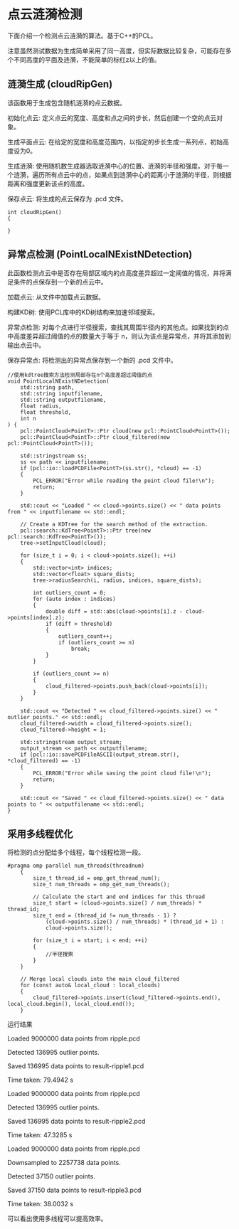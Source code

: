# 点云涟漪检测

下面介绍一个检测点云涟漪的算法。基于C++的PCL。

注意虽然测试数据为生成简单采用了同一高度，但实际数据比较复杂，可能存在多个不同高度的平面及涟漪，不能简单的标红z以上的值。

## 涟漪生成 (cloudRipGen)

该函数用于生成包含随机涟漪的点云数据。

初始化点云: 定义点云的宽度、高度和点之间的步长，然后创建一个空的点云对象。

生成平面点云: 在给定的宽度和高度范围内，以指定的步长生成一系列点，初始高度设为0。

生成涟漪: 使用随机数生成器选取涟漪中心的位置、涟漪的半径和强度。对于每一个涟漪，遍历所有点云中的点，如果点到涟漪中心的距离小于涟漪的半径，则根据距离和强度更新该点的高度。

保存点云: 将生成的点云保存为 .pcd 文件。
  
    int cloudRipGen()
    {
    
    }


## 异常点检测 (PointLocalNExistNDetection)

此函数检测点云中是否存在局部区域内的点高度差异超过一定阈值的情况，并将满足条件的点保存到一个新的点云中。

加载点云: 从文件中加载点云数据。

构建KD树: 使用PCL库中的KD树结构来加速邻域搜索。

异常点检测: 对每个点进行半径搜索，查找其周围半径内的其他点。如果找到的点中高度差异超过阈值的点的数量大于等于 n，则认为该点是异常点，并将其添加到输出点云中。

保存异常点: 将检测出的异常点保存到一个新的 .pcd 文件中。

    //使用kdtree搜索方法检测局部存在n个高度差超过阈值的点
    void PointLocalNExistNDetection(
        std::string path,
        std::string inputfilename,
        std::string outputfilename,
        float radius,
        float threshold,
        int n
    ) {
        pcl::PointCloud<PointT>::Ptr cloud(new pcl::PointCloud<PointT>());
        pcl::PointCloud<PointT>::Ptr cloud_filtered(new pcl::PointCloud<PointT>());
    
        std::stringstream ss;
        ss << path << inputfilename;
        if (pcl::io::loadPCDFile<PointT>(ss.str(), *cloud) == -1)
        {
            PCL_ERROR("Error while reading the point cloud file!\n");
            return;
        }
    
        std::cout << "Loaded " << cloud->points.size() << " data points from " << inputfilename << std::endl;
    
        // Create a KDTree for the search method of the extraction.
        pcl::search::KdTree<PointT>::Ptr tree(new pcl::search::KdTree<PointT>());
        tree->setInputCloud(cloud);
    
        for (size_t i = 0; i < cloud->points.size(); ++i)
        {
            std::vector<int> indices;
            std::vector<float> square_dists;
            tree->radiusSearch(i, radius, indices, square_dists);
    
            int outliers_count = 0;
            for (auto index : indices)
            {
                double diff = std::abs(cloud->points[i].z - cloud->points[index].z);
                if (diff > threshold)
                {
                    outliers_count++;
                    if (outliers_count >= n)
                        break;
                }
            }
    
            if (outliers_count >= n)
            {
                cloud_filtered->points.push_back(cloud->points[i]);
            }
        }
    
        std::cout << "Detected " << cloud_filtered->points.size() << " outlier points." << std::endl;
        cloud_filtered->width = cloud_filtered->points.size();
        cloud_filtered->height = 1;
    
        std::stringstream output_stream;
        output_stream << path << outputfilename;
        if (pcl::io::savePCDFileASCII(output_stream.str(), *cloud_filtered) == -1)
        {
            PCL_ERROR("Error while saving the point cloud file!\n");
            return;
        }
    
        std::cout << "Saved " << cloud_filtered->points.size() << " data points to " << outputfilename << std::endl;
    }


## 采用多线程优化

将检测的点分配给多个线程，每个线程检测一段。

    #pragma omp parallel num_threads(threadnum)
        {
            size_t thread_id = omp_get_thread_num();
            size_t num_threads = omp_get_num_threads();
    
            // Calculate the start and end indices for this thread
            size_t start = (cloud->points.size() / num_threads) * thread_id;
            size_t end = (thread_id != num_threads - 1) ?
                (cloud->points.size() / num_threads) * (thread_id + 1) :
                cloud->points.size();
    
            for (size_t i = start; i < end; ++i)
            {
                //半径搜索
            }
        }
    
        // Merge local clouds into the main cloud_filtered
        for (const auto& local_cloud : local_clouds)
        {
            cloud_filtered->points.insert(cloud_filtered->points.end(), local_cloud.begin(), local_cloud.end());
        }

运行结果

Loaded 9000000 data points from ripple.pcd

Detected 136995 outlier points.

Saved 136995 data points to result-ripple1.pcd

Time taken: 79.4942 s

Loaded 9000000 data points from ripple.pcd

Detected 136995 outlier points.

Saved 136995 data points to result-ripple2.pcd

Time taken: 47.3285 s

Loaded 9000000 data points from ripple.pcd

Downsampled to 2257738 data points.

Detected 37150 outlier points.

Saved 37150 data points to result-ripple3.pcd

Time taken: 38.0032 s

可以看出使用多线程可以提高效率。
